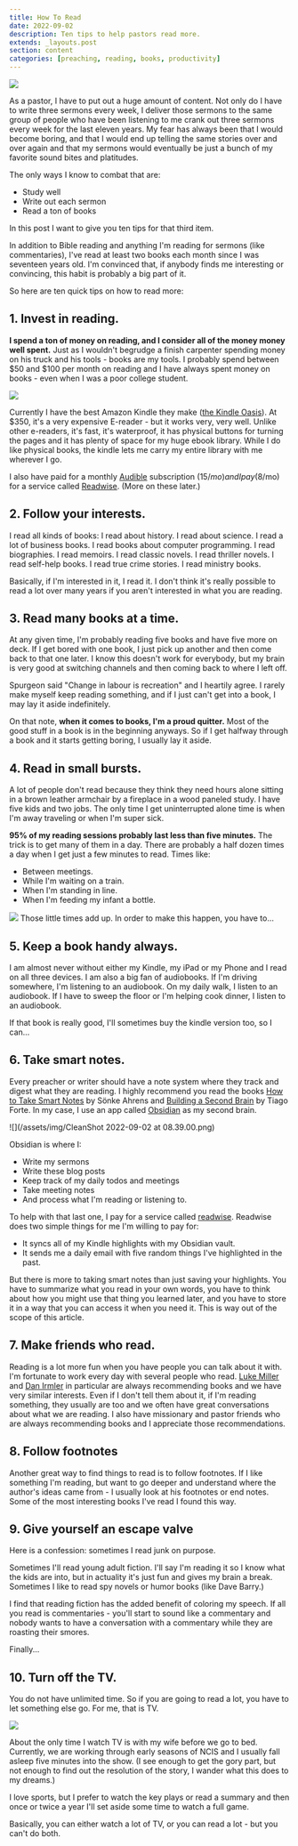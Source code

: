 ```yaml
---
title: How To Read
date: 2022-09-02
description: Ten tips to help pastors read more.
extends: _layouts.post
section: content
categories: [preaching, reading, books, productivity]
---
```




![](/assets/img/gulfer-ergin-LUGuCtvlk1Q-unsplash.jpg)

As a pastor, I have to put out a huge amount of content.  Not only do I have to write three sermons every week, I deliver those sermons to the same group of people who have been listening to me crank out three sermons every week for the last eleven years.  My fear has always been that I would become boring, and that I would end up telling the same stories over and over again and that my sermons would eventually be just a bunch of my favorite sound bites and platitudes.

The only ways I know to combat that are:
- Study well
- Write out each sermon
- Read a ton of books
 
In this post I want to give you ten tips for that third item.  

In addition to Bible reading and anything I'm reading for sermons (like commentaries), I've read at least two books each month since I was seventeen years old.  I'm convinced that, if anybody finds me interesting or convincing, this habit is probably a big part of it.

So here are ten quick tips on how to read more:

## 1. Invest in reading.

**I spend a ton of money on reading, and I consider all of the money money well spent.**  Just as I wouldn't begrudge a finish carpenter spending money on his truck and his tools - books are my tools.  I probably spend between $50 and $100 per month on reading and I have always spent money on books - even when I was a poor college student.


![](/assets/img/erick-chevez-TjBhqTqkxew-unsplash.jpg)

Currently I have the best Amazon Kindle they make ([the Kindle Oasis](https://www.amazon.com/All-new-Kindle-Oasis-now-with-adjustable-warm-light/dp/B07FJ91TLB/ref=sr_1_3?crid=1F0QDNPZNEYP0&keywords=kindle+oasis&qid=1662123145&sprefix=kindle+oasis%2Caps%2C127&sr=8-3)).  At $350, it's a very expensive E-reader - but it works very, very well.  Unlike other e-readers, it's fast, it's waterproof, it has physical buttons for turning the pages and it has plenty of space for my huge ebook library.  While I do like physical books, the kindle lets me carry my entire library with me wherever I go.

I also have paid for a monthly [Audible](https://www.audible.com) subscription ($15/mo) and I pay ($8/mo) for a service called [Readwise](https://readwise.io). (More on these later.)

## 2. Follow your interests.

I read all kinds of books:  I read about history.  I read about science.  I read a lot of business books.  I read books about computer programming.  I read biographies.  I read memoirs. I read classic novels.  I read thriller novels.  I read self-help books.  I read true crime stories.  I read ministry books.  

Basically, if I'm interested in it, I read it.  I don't think it's really possible to read a lot over many years if you aren't interested in what you are reading.

## 3. Read many books at a time.

At any given time, I'm probably reading five books and have five more on deck.  If I get bored with one book, I just pick up another and then come back to that one later.  I know this doesn't work for everybody, but my brain is very good at switching channels and then coming back to where I left off.

Spurgeon said "Change in labour is recreation" and I heartily agree.  I rarely make myself keep reading something, and if I just can't get into a book, I may lay it aside indefinitely.  

On that note, **when it comes to books, I'm a proud quitter.**  Most of the good stuff in a book is in the beginning anyways.  So if I get halfway through a book and it starts getting boring, I usually lay it aside.

## 4. Read in small bursts.

A lot of people don't read because they think they need hours alone sitting in a brown leather armchair by a fireplace in a wood paneled study.  I have five kids and two jobs.  The only time I get uninterrupted alone time is when I'm away traveling or when I'm super sick.

**95% of my reading sessions probably last less than five minutes.**  The trick is to get many of them in a day.  There are probably a half dozen times a day when I get just a few minutes to read.  Times like:
- Between meetings.  
- While I'm waiting on a train.  
- When I'm standing in line.
- When I'm feeding my infant a bottle.

![](/assets/img/dan-preindl-ZK3aBTTUzh0-unsplash.jpg)
Those little times add up.  In order to make this happen, you have to...

## 5. Keep a book handy always.

I am almost never without either my Kindle, my iPad or my Phone and I read on all three devices.  I am also a big fan of audiobooks.  If I'm driving somewhere, I'm listening to an audiobook.  On my daily walk, I listen to an audiobook.  If I have to sweep the floor or I'm helping cook dinner, I listen to an audiobook.

If that book is really good, I'll sometimes buy the kindle version too, so I can...

## 6. Take smart notes.

Every preacher or writer should have a note system where they track and digest what they are reading.  I highly recommend you read the books [How to Take Smart Notes](https://www.amazon.com/How-Take-Smart-Notes-Nonfiction/dp/B09HSSFCPR/ref=sr_1_1?keywords=how+to+take+smart+notes+sönke+ahrens&qid=1664799969&qu=eyJxc2MiOiIyLjcyIiwicXNhIjoiMi41MyIsInFzcCI6IjIuNTcifQ%3D%3D&sprefix=how+to+take+sma%2Caps%2C128&sr=8-1) by Sönke Ahrens and [Building a Second Brain](https://www.amazon.com/Building-Second-Brain-Organize-Potential-ebook/dp/B09LVVN9L3/ref=tmm_kin_swatch_0?_encoding=UTF8&qid=1664799998&sr=1-1) by Tiago Forte.  In my case, I use an app called [Obsidian](https://obsidian.md) as my second brain.  

![](/assets/img/CleanShot 2022-09-02 at 08.39.00.png)

Obsidian is where I:
- Write my sermons
- Write these blog posts
- Keep track of my daily todos and meetings
- Take meeting notes
- And process what I'm reading or listening to.

To help with that last one, I pay for a service called [readwise](https://readwise.io).  Readwise does two simple things for me I'm willing to pay for:
- It syncs all of my Kindle highlights with my Obsidian vault.
- It sends me a daily email with five random things I've highlighted in the past.

But there is more to taking smart notes than just saving your highlights.  You have to summarize what you read in your own words, you have to think about how you might use that thing you learned later, and you have to store it in a way that you can access it when you need it.  This is way out of the scope of this article.

## 7. Make friends who read.

Reading is a lot more fun when you have people you can talk about it with.  I'm fortunate to work every day with several people who read.  [Luke Miller](https://twitter.com/lukeallenmiller) and [Dan Irmler](https://twitter.com/danirmler) in particular are always recommending books and we have very similar interests.  Even if I don't tell them about it, if I'm reading something, they usually are too and we often have great conversations about what we are reading.  I also have missionary and pastor friends who are always recommending books and I appreciate those recommendations.

## 8. Follow footnotes

Another great way to find things to read is to follow footnotes.  If I like something I'm reading, but want to go deeper and understand where the author's ideas came from - I usually look at his footnotes or end notes.  Some of the most interesting books I've read I found this way.

## 9. Give yourself an escape valve

Here is a confession: sometimes I read junk on purpose.  

Sometimes I'll read young adult fiction.  I'll say I'm reading it so I know what the kids are into, but in actuality it's just fun and gives my brain a break.  Sometimes I like to read spy novels or humor books (like Dave Barry.)

I find that reading fiction has the added benefit of coloring my speech.  If all you read is commentaries - you'll start to sound like a commentary and nobody wants to have a conversation with a commentary while they are roasting their smores.

Finally...

## 10. Turn off the TV.

You do not have unlimited time.  So if you are going to read a lot, you have to let something else go.  For me, that is TV. 

![](/assets/img/possessed-photography-HWhR6lbn5xU-unsplash.jpg)

About the only time I watch TV is with my wife before we go to bed.  Currently, we are working through early seasons of NCIS and I usually fall asleep five minutes into the show.  (I see enough to get the gory part, but not enough to find out the resolution of the story, I wander what this does to my dreams.)

I love sports, but I prefer to watch the key plays or read a summary and then once or twice a year I'll set aside some time to watch a full game.

Basically, you can either watch a lot of  TV, or you can read a lot - but you can't do both.